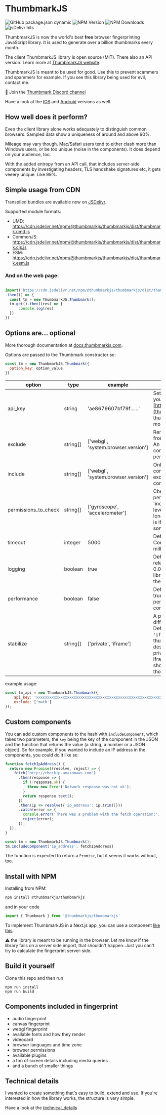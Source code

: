 # ThumbmarkJS
![GitHub package.json dynamic](https://img.shields.io/github/package-json/version/ilkkapeltola/thumbmarkjs)
![NPM Version](https://img.shields.io/npm/v/@thumbmarkjs/thumbmarkjs)
![NPM Downloads](https://img.shields.io/npm/dm/%40thumbmarkjs%2Fthumbmarkjs)
![jsDelivr hits](https://img.shields.io/jsdelivr/npm/hm/%40thumbmarkjs%2Fthumbmarkjs)


ThumbmarkJS is now the world's best **free** browser fingerprinting JavaScript library. It is used to generate over a billion thumbmarks every month.

The client ThumbmarkJS library is open source (MIT). There also an API version. Learn more at [ThumbmarkJS website](https://www.thumbmarkjs.com).

ThumbmarkJS is meant to be used for good. Use this to prevent scammers and spammers for example. If you see this library being used for evil, contact me.

🕺 Join the [Thumbmark Discord channel](https://discord.gg/PAqxQ3TnDA)

Have a look at the [IOS](https://github.com/thumbmarkjs/thumbmark-swift) and [Android](https://github.com/thumbmarkjs/thumbmark-android) versions as well.

## How well does it perform?

Even the client library alone works adequately to distinguish common browsers. Sampled data show a uniqueness of around and above 90%.

Mileage may vary though. Mac/Safari users tend to either clash more than Windows users, or be too unique (noise in the components). It does depend on your audience, too.

With the added entropy from an API call, that includes server-side components by investigating headers, TLS handshake signatures etc, it gets veeery unique. Like 99%.

## Simple usage from CDN

Transpiled bundles are available now on [JSDelivr](https://www.jsdelivr.com/).

Supported module formats:
- UMD: https://cdn.jsdelivr.net/npm/@thumbmarkjs/thumbmarkjs/dist/thumbmark.umd.js
- CommonJS: https://cdn.jsdelivr.net/npm/@thumbmarkjs/thumbmarkjs/dist/thumbmark.cjs.js
- ESM: https://cdn.jsdelivr.net/npm/@thumbmarkjs/thumbmarkjs/dist/thumbmark.esm.js

### And on the web page:

```javascript

import('https://cdn.jsdelivr.net/npm/@thumbmarkjs/thumbmarkjs/dist/thumbmark.umd.js')
.then(() => {
  const tm = new ThumbmarkJS.Thumbmark();
  tm.get().then((res) => {
      console.log(res)
  })
})

```

## Options are... optional

More thorough documentation at [docs.thumbmarkjs.com](https://docs.thumbmarkjs.com/docs/options/usage).

Options are passed to the Thumbmark constructor so:

```javascript
const tm = new ThumbmarkJS.Thumbmark({
  option_key: option_value
})
```

|  option |     type |                             example | what it does |
| - | - | - | - |
| api_key | string | 'ae8679607bf79f......' | Setting this to a key you've obtained from [https://thumbmarkjs.com](thumbmarkjs.com) makes thumbmarks incredibly more unique
| exclude | string[] | ['webgl', 'system.browser.version'] | Removes components from the fingerprint hash. An excluded top-level component improves performance. |
| include | string[] | ['webgl', 'system.browser.version'] | Only includes the listed components. exclude still excludes included components. |
| permissions_to_check | string[] | ['gyroscope', 'accelerometer'] | Checks only selected permissions. Like 'include', but more low-level. Permissions take the longest to resolve, so this is if you need to cut down some milliseconds. |
| timeout | integer | 5000 | Default is 5000. Component timeout in milliseconds.
| logging | boolean | true | Default is true. Some releases collect at most 0.01% logs to improve the library. This doesn't affect the user. |
| performance | boolean | false | Default is false. Setting to true includes millisecond performance of component resolving |
| stabilize | string[] | ['private', 'iframe'] | A preset exclusion list for different scenarios. Default is `['private', 'iframe']` which means thumbmark uses settings designed to stabilize for private browsing and iframes (i.e. thumbmark should be stable over those situations).

example usage:

```javascript
const tm_api = new ThumbmarkJS.Thumbmark({
    api_key: 'xxxxxxxxxxxxxxxxxxxxxxxxxxxxxxxxxxxxxxxxxxxxxxxxxxxxxxxxxxxxxxxx',
    exclude: ['math']
});
```


## Custom components

You can add custom components to the hash with `includeComponent`, which takes two parameters, the `key` being the key of the component in the JSON and the function that returns the value (a string, a number or a JSON object). So for example, if you wanted to include an IP address in the components, you could do it like so:

```javascript
function fetchIpAddress() {
  return new Promise((resolve, reject) => {
    fetch('http://checkip.amazonaws.com')
      .then(response => {
        if (!response.ok) {
          throw new Error('Network response was not ok');
        }
        return response.text();
      })
      .then(ip => resolve({'ip_address': ip.trim()}))
      .catch(error => {
        console.error('There was a problem with the fetch operation:', error);
        reject(error);
      });
  });
}

const tm = new ThumbmarkJS.Thumbmark();
tm.includeComponent('ip_address', fetchIpAddress)
```

The function is expected to return a `Promise`, but it seems it works without, too.

## Install with NPM

Installing from NPM:

```bash
npm install @thumbmarkjs/thumbmarkjs
```

and in your code

```javascript
import { Thumbmark } from '@thumbmarkjs/thumbmarkjs'
```

To implement ThumbmarkJS in a Next.js app, you can use a component [like this](examples/nextjs.tsx).

:warning: the library is meant to be running in the browser. Let me know if the library fails on a server side import, that shouldn't happen. Just you can't try to calculate the fingerprint server-side.

## Build it yourself

Clone this repo and then run

```
npm run install
npm run build
```

## Components included in fingerprint
- audio fingerprint
- canvas fingerprint
- webgl fingerprint
- available fonts and how they render
- videocard
- browser languages and time zone
- browser permissions
- available plugins
- a ton of screen details including media queries
- and a bunch of smaller things

## Technical details

I wanted to create something that's easy to build, extend and use. If you're interested in how the library works, the structure is very simple.

Have a look at the [technical_details](technical_details.md)
